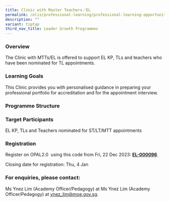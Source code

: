 ```yaml
---
title: Clinic with Master Teachers／EL
permalink: /elis/professional-learning/professional-learning-opportunities/clinic-with-master-teachers-el/
description: ""
variant: tiptap
third_nav_title: Leader Growth Programmes
---
```

<h3>Overview</h3>
<p>The Clinic with MTTs/EL is offered to support EL KP, TLs and teachers
who have been nominated for TL appointments.</p>
<h3>Learning Goals</h3>
<p>This Clinic provides you with personalised guidance in preparing your
professional portfolio for accreditation and for the appointment interview.</p>
<h3>Programme Structure</h3>
<p></p>
<h3>Target Participants</h3>
<p>EL KP, TLs and Teachers nominated for ST/LT/MTT appointments</p>
<h3>Registration</h3>
<p>Register on&nbsp;OPAL2.0 &nbsp;using this code from Fri, 22 Dec 2023:&nbsp;<strong><a href="https://www.opal2.moe.edu.sg/app/learner/detail/course/f48b5157-f4d0-4267-ae74-7e7290cc4115" rel="noopener noreferrer nofollow" target="_blank">EL-000096</a></strong>.</p>
<p>Closing date for registration: Thu, 4 Jan</p>
<h3>For enquiries, please contact:</h3>
<p>Ms Ynez Lim (Academy Officer/Pedagogy) at Ms Ynez Lim (Academy Officer/Pedagogy)
at <a href="mailto:ynez_lim@moe.gov.sg" rel="noopener noreferrer nofollow" target="_blank">ynez_lim@moe.gov.sg</a>.</p>